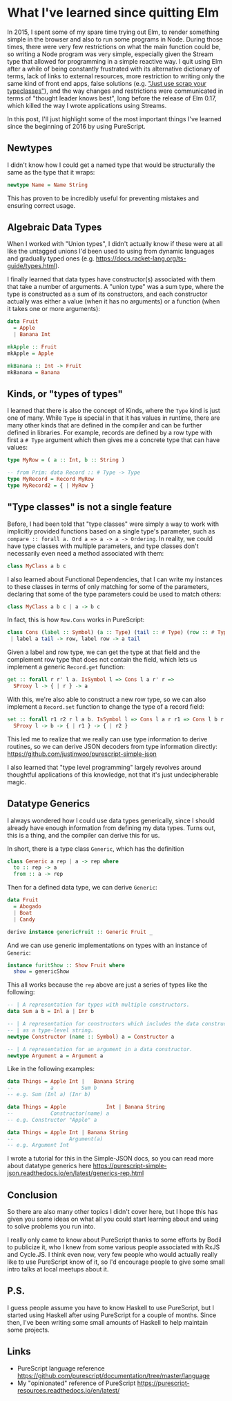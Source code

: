 # What I've learned since quitting Elm

In 2015, I spent some of my spare time trying out Elm, to render something simple in the browser and also to run some programs in Node. During those times, there were very few restrictions on what the main function could be, so writing a Node program was very simple, especially given the Stream type that allowed for programming in a simple reactive way. I quit using Elm after a while of being constantly frustrated with its alternative dictionary of terms, lack of links to external resources, more restriction to writing only the same kind of front end apps, false solutions (e.g. ["Just use scrap your typeclasses"](http://reasonablypolymorphic.com/blog/elm-is-wrong)), and the way changes and restrictions were communicated in terms of "thought leader knows best", long before the release of Elm 0.17, which killed the way I wrote applications using Streams.

In this post, I'll just highlight some of the most important things I've learned since the beginning of 2016 by using PureScript.

## Newtypes

I didn't know how I could get a named type that would be structurally the same as the type that it wraps:

```hs
newtype Name = Name String
```

This has proven to be incredibly useful for preventing mistakes and ensuring correct usage.

## Algebraic Data Types

When I worked with "Union types", I didn't actually know if these were at all like the untagged unions I'd been used to using from dynamic languages and gradually typed ones (e.g. https://docs.racket-lang.org/ts-guide/types.html).

I finally learned that data types have constructor(s) associated with them that take a number of arguments. A "union type" was a sum type, where the type is constructed as a sum of its constructors, and each constructor actually was either a value (when it has no arguments) or a function (when it takes one or more arguments):

```hs
data Fruit
  = Apple
  | Banana Int

mkApple :: Fruit
mkApple = Apple

mkBanana :: Int -> Fruit
mkBanana = Banana
```

## Kinds, or "types of types"

I learned that there is also the concept of Kinds, where the `Type` kind is just one of many. While `Type` is special in that it has values in runtime, there are many other kinds that are defined in the compiler and can be further defined in libraries. For example, records are defined by a row type with first a `# Type` argument which then gives me a concrete type that can have values:

```hs
type MyRow = ( a :: Int, b :: String )

-- from Prim: data Record :: # Type -> Type
type MyRecord = Record MyRow
type MyRecord2 = { | MyRow }
```

## "Type classes" is not a single feature

Before, I had been told that "type classes" were simply a way to work with implicitly provided functions based on a single type's parameter, such as `compare :: forall a. Ord a => a -> a -> Ordering`. In reality, we could have type classes with multiple parameters, and type classes don't necessarily even need a method associated with them:

```hs
class MyClass a b c
```

I also learned about Functional Dependencies, that I can write my instances to these classes in terms of only matching for some of the parameters, declaring that some of the type parameters could be used to match others:

```hs
class MyClass a b c | a -> b c
```

In fact, this is how `Row.Cons` works in PureScript:

```hs
class Cons (label :: Symbol) (a :: Type) (tail :: # Type) (row :: # Type)
 | label a tail -> row, label row -> a tail
```

Given a label and row type, we can get the type at that field and the complement row type that does not contain the field, which lets us implement a generic `Record.get` function:

```hs
get :: forall r r' l a. IsSymbol l => Cons l a r' r =>
  SProxy l -> { | r } -> a
```

With this, we're also able to construct a new row type, so we can also implement a `Record.set` function to change the type of a record field:

```hs
set :: forall r1 r2 r l a b. IsSymbol l => Cons l a r r1 => Cons l b r r2 =>
  SProxy l -> b -> { | r1 } -> { | r2 }
```

This led me to realize that we really can use type information to derive routines, so we can derive JSON decoders from type information directly: <https://github.com/justinwoo/purescript-simple-json>

I also learned that "type level programming" largely revolves around thoughtful applications of this knowledge, not that it's just undecipherable magic.

## Datatype Generics

I always wondered how I could use data types generically, since I should already have enough information from defining my data types. Turns out, this is a thing, and the compiler can derive this for us.

In short, there is a type class `Generic`, which has the definition

```hs
class Generic a rep | a -> rep where
  to :: rep -> a
  from :: a -> rep
```

Then for a defined data type, we can derive `Generic`:

```hs
data Fruit
  = Abogado
  | Boat
  | Candy

derive instance genericFruit :: Generic Fruit _
```

And we can use generic implementations on types with an instance of `Generic`:

```hs
instance furitShow :: Show Fruit where
  show = genericShow
```

This all works because the `rep` above are just a series of types like the following:

```hs
-- | A representation for types with multiple constructors.
data Sum a b = Inl a | Inr b

-- | A representation for constructors which includes the data constructor name
-- | as a type-level string.
newtype Constructor (name :: Symbol) a = Constructor a

-- | A representation for an argument in a data constructor.
newtype Argument a = Argument a
```

Like in the following examples:

```hs
data Things = Apple Int |   Banana String
--            a         Sum b
-- e.g. Sum (Inl a) (Inr b)

data Things = Apple             Int | Banana String
--            Constructor(name) a
-- e.g. Constructor "Apple" a

data Things = Apple Int | Banana String
--                  Argument(a)
-- e.g. Argument Int
```

I wrote a tutorial for this in the Simple-JSON docs, so you can read more about datatype generics here <https://purescript-simple-json.readthedocs.io/en/latest/generics-rep.html>

## Conclusion

So there are also many other topics I didn't cover here, but I hope this has given you some ideas on what all you could start learning about and using to solve problems you run into.

I really only came to know about PureScript thanks to some efforts by Bodil to publicize it, who I knew from some various people associated with RxJS and Cycle.JS. I think even now, very few people who would actually really like to use PureScript know of it, so I'd encourage people to give some small intro talks at local meetups about it.

## P.S.

I guess people assume you have to know Haskell to use PureScript, but I started using Haskell after using PureScript for a couple of months. Since then, I've been writing some small amounts of Haskell to help maintain some projects.

## Links

* PureScript language reference <https://github.com/purescript/documentation/tree/master/language>
* My "opinionated" reference of PureScript <https://purescript-resources.readthedocs.io/en/latest/>
